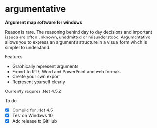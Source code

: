 # argumentative
**Argument map software for windows**

Reason is rare. The reasoning behind day to day decisions and important issues are often unknown, unadmitted or misunderstood.
Argumentative allows you to express an argument’s structure in a visual form which is simpler to understand.

Features
* Graphically represent arguments
* Export to RTF, Word and PowerPoint and web formats
* Create your own export
* Represent yourself clearly

Currently requres .Net 4.5.2

To do

- [x] Compile for .Net 4.5
- [x] Test on Windows 10
- [x] Add release to GitHub
